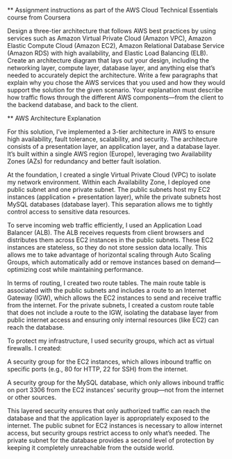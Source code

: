 ** Assignment instructions as part of the AWS Cloud Technical Essentials course from Coursera

Design a three-tier architecture that follows AWS best practices by using services such as Amazon Virtual Private Cloud (Amazon VPC), Amazon Elastic Compute Cloud (Amazon EC2), Amazon Relational Database Service (Amazon RDS) with high availability, and Elastic Load Balancing (ELB). Create an architecture diagram that lays out your design, including the networking layer, compute layer, database layer, and anything else that’s needed to accurately depict the architecture. Write a few paragraphs that explain why you chose the AWS services that you used and how they would support the solution for the given scenario. Your explanation must describe how traffic flows through the different AWS components—from the client to the backend database, and back to the client.


** AWS Architecture Explanation

For this solution, I’ve implemented a 3-tier architecture in AWS to ensure high availability, fault tolerance, scalability, and security. The architecture consists of a presentation layer, an application layer, and a database layer. It’s built within a single AWS region (Europe), leveraging two Availability Zones (AZs) for redundancy and better fault isolation.

At the foundation, I created a single Virtual Private Cloud (VPC) to isolate my network environment. Within each Availability Zone, I deployed one public subnet and one private subnet. The public subnets host my EC2 instances (application + presentation layer), while the private subnets host MySQL databases (database layer). This separation allows me to tightly control access to sensitive data resources.

To serve incoming web traffic efficiently, I used an Application Load Balancer (ALB). The ALB receives requests from client browsers and distributes them across EC2 instances in the public subnets. These EC2 instances are stateless, so they do not store session data locally. This allows me to take advantage of horizontal scaling through Auto Scaling Groups, which automatically add or remove instances based on demand—optimizing cost while maintaining performance.

In terms of routing, I created two route tables. The main route table is associated with the public subnets and includes a route to an Internet Gateway (IGW), which allows the EC2 instances to send and receive traffic from the internet. For the private subnets, I created a custom route table that does not include a route to the IGW, isolating the database layer from public internet access and ensuring only internal resources (like EC2) can reach the database.

To protect my infrastructure, I used security groups, which act as virtual firewalls. I created:

A security group for the EC2 instances, which allows inbound traffic on specific ports (e.g., 80 for HTTP, 22 for SSH) from the internet.

A security group for the MySQL database, which only allows inbound traffic on port 3306 from the EC2 instances’ security group—not from the internet or other sources.

This layered security ensures that only authorized traffic can reach the database and that the application layer is appropriately exposed to the internet. The public subnet for EC2 instances is necessary to allow internet access, but security groups restrict access to only what’s needed. The private subnet for the database provides a second level of protection by keeping it completely unreachable from the outside world.
